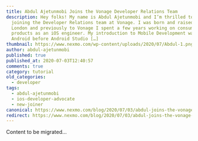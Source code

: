 ```yaml
---
title: Abdul Ajetunmobi Joins the Vonage Developer Relations Team
description: Hey folks! My name is Abdul Ajetunmobi and I’m thrilled to be
  joining the Developer Relations team at Vonage. I was born and raised in South
  London and previously to Vonage I spent a few years working on consumer
  products as an iOS engineer. My introduction to Mobile Development was with
  Android before Android Studio […]
thumbnail: https://www.nexmo.com/wp-content/uploads/2020/07/Abdul-1.png
author: abdul-ajetunmobi
published: true
published_at: 2020-07-03T12:40:57
comments: true
category: tutorial
old_categories:
  - developer
tags:
  - abdul-ajetunmobi
  - ios-developer-advocate
  - new-joiner
canonical: https://www.nexmo.com/blog/2020/07/03/abdul-joins-the-vonage-developer-relations-team
redirect: https://www.nexmo.com/blog/2020/07/03/abdul-joins-the-vonage-developer-relations-team
---
```

Content to be migrated...